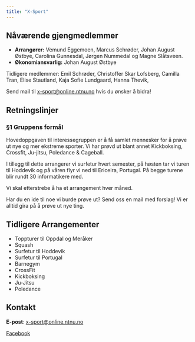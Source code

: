 ```yaml
---
title: "X-Sport"
---
```


Nåværende gjengmedlemmer
---------------------------------

- **Arrangører:** Vemund Eggemoen, Marcus Schrøder, Johan August Østbye, Carolina Gunnesdal, Jørgen Nummedal og Magne Slåtsveen.
- **Økonomiansvarlig:** Johan August Østbye

Tidligere medlemmer: Emil Schrøder, Christoffer Skar Lofsberg, Camilla Tran,  Elise Stautland, Kaja Sofie Lundgaard, Hanna Thevik, 


Send mail til x-sport@online.ntnu.no hvis du ønsker å bidra!


Retningslinjer
--------------

### §1 Gruppens formål

Hovedoppgaven til interessegruppen er å få samlet mennesker for å prøve ut nye og mer ekstreme sporter. Vi har prøvd ut blant annet Kickboksing, Crossfit, Ju-jitsu, Poledance & Cageball.

I tillegg til dette arrangerer vi surfetur hvert semester, på høsten tar vi turen til Hoddevik og på våren flyr vi ned til Ericeira, Portugal. På begge turene blir rundt 30 informatikere med.

Vi skal etterstrebe å ha et arrangement hver måned.

Har du en ide til noe vi burde prøve ut? Send oss en mail med forslag! Vi er alltid gira på å prøve ut nye ting.


Tidligere Arrangementer
--------------
- Toppturer til Oppdal og Meråker
- Squash
- Surfetur til Hoddevik
- Surfetur til Portugal
- Barnegym
- CrossFit
- Kickboksing
- Ju-Jitsu
- Poledance


Kontakt
--------------

**E-post**: x-sport@online.ntnu.no

[Facebook](https://www.facebook.com/groups/onlinexsport)